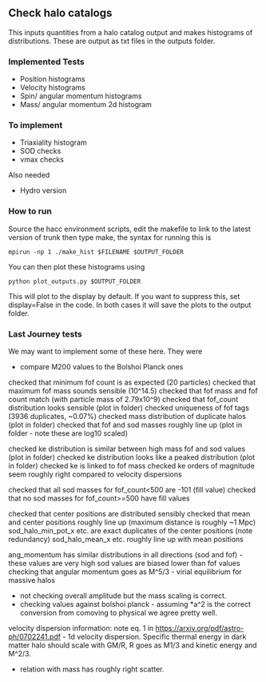 ## Check halo catalogs 

This inputs quantities from a halo catalog output and makes histograms of distributions. These are output as txt files in the outputs folder. 

### Implemented Tests 

- Position histograms
- Velocity histograms
- Spin/ angular momentum histograms
- Mass/ angular momentum 2d histogram 


### To implement

- Triaxiality histogram
- SOD checks 
- vmax checks 

Also needed
- Hydro version


### How to run
Source the hacc environment scripts, edit the makefile to link to the latest version of trunk then type make, the syntax for running this is 

```
mpirun -np 1 ./make_hist $FILENAME $OUTPUT_FOLDER
```

You can then plot these histograms using 

```
python plot_outputs.py $OUTPUT_FOLDER 
```

This will plot to the display by default. If you want to suppress this, set display=False in the code. In both cases it will save the plots to the output folder. 

### Last Journey tests 

We may want to implement some of these here. They were

- compare M200 values to the Bolshoi Planck ones

checked that minimum fof count is as expected (20 particles)
checked that maximum fof mass sounds sensible (10^14.5)
checked that fof mass and fof count match (with particle mass of 2.79x10^9)
checked that fof_count distribution looks sensible (plot in folder)
checked uniqueness of fof tags (3936 duplicates, ~0.07%)
checked mass distribution of duplicate halos (plot in folder)
checked that fof and sod masses roughly line up (plot in folder - note these are log10 scaled)

checked ke distribution is similar between high mass fof and sod values (plot in folder)
checked ke distribution looks like a peaked distribution (plot in folder)
checked ke is linked to fof mass
checked ke orders of magnitude seem roughly right compared to velocity dispersions

checked that all sod masses for fof_count<500 are -101 (fill value)
checked that no sod masses for fof_count>=500 have fill values

checked that center positions are distributed sensibly
checked that mean and center positions roughly line up (maximum distance is roughly ~1 Mpc)
sod_halo_min_pot_x etc. are exact duplicates of the center positions (note redundancy)
sod_halo_mean_x etc. roughly line up with mean positions

ang_momentum has similar distributions in all directions (sod and fof) - these values are very high
sod values are biased lower than fof values
checking that angular momentum goes as M^5/3 - virial equilibrium for massive halos
- not checking overall amplitude but the mass scaling is correct.
- checking values against bolshoi planck - assuming *a^2 is the correct conversion from comoving to physical we agree pretty well.


velocity dispersion information:
note eq. 1 in https://arxiv.org/pdf/astro-ph/0702241.pdf - 1d velocity dispersion.
Specific thermal energy in dark matter halo should scale with GM/R, R goes as M1/3 and kinetic energy and M^2/3.
- relation with mass has roughly right scatter.


